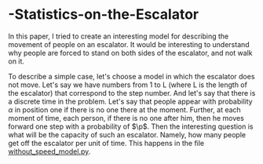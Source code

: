 # -Statistics-on-the-Escalator
In this paper, I tried to create an interesting model for describing the movement of people on an escalator. It would be interesting to understand why people are forced to stand on both sides of the escalator, and not walk on it.

To describe a simple case, let's choose a model in which the escalator does not move. Let's say we have numbers from 1 to L (where L is the length of the escalator) that correspond to the step number. And let's say that there is a discrete time in the problem. Let's say that people appear with probability $\alpha$ in position one if there is no one there at the moment. Further, at each moment of time, each person, if there is no one after him, then he moves forward one step with a probability of $\p$. Then the interesting question is what will be the capacity of such an escalator. Namely, how many people get off the escalator per unit of time. This happens in the file [without_speed_model.py](without_speed_model.py).
